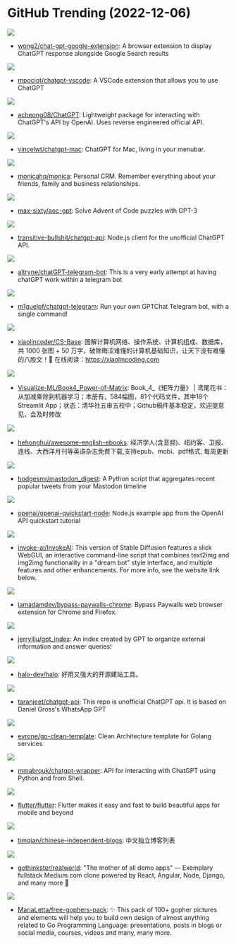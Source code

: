 # GitHub Trending (2022-12-06)

![](https://img.shields.io/badge/CSS-New%201-green?style=flat-square&logo=appveyor)
- [wong2/chat-gpt-google-extension](https://github.com/wong2/chat-gpt-google-extension): A browser extension to display ChatGPT response alongside Google Search results

![](https://img.shields.io/badge/TypeScript-New%20206-green?style=flat-square&logo=appveyor)
- [mpociot/chatgpt-vscode](https://github.com/mpociot/chatgpt-vscode): A VSCode extension that allows you to use ChatGPT

![](https://img.shields.io/badge/Python-New%201-green?style=flat-square&logo=appveyor)
- [acheong08/ChatGPT](https://github.com/acheong08/ChatGPT): Lightweight package for interacting with ChatGPT's API by OpenAI. Uses reverse engineered official API.

![](https://img.shields.io/badge/JavaScript-New%20318-green?style=flat-square&logo=appveyor)
- [vincelwt/chatgpt-mac](https://github.com/vincelwt/chatgpt-mac): ChatGPT for Mac, living in your menubar.

![](https://img.shields.io/badge/PHP-New%2048-green?style=flat-square&logo=appveyor)
- [monicahq/monica](https://github.com/monicahq/monica): Personal CRM. Remember everything about your friends, family and business relationships.

![](https://img.shields.io/badge/Python-New%2040-green?style=flat-square&logo=appveyor)
- [max-sixty/aoc-gpt](https://github.com/max-sixty/aoc-gpt): Solve Advent of Code puzzles with GPT-3

![](https://img.shields.io/badge/TypeScript-New%20510-green?style=flat-square&logo=appveyor)
- [transitive-bullshit/chatgpt-api](https://github.com/transitive-bullshit/chatgpt-api): Node.js client for the unofficial ChatGPT API.

![](https://img.shields.io/badge/Python-New%20174-green?style=flat-square&logo=appveyor)
- [altryne/chatGPT-telegram-bot](https://github.com/altryne/chatGPT-telegram-bot): This is a very early attempt at having chatGPT work within a telegram bot

![](https://img.shields.io/badge/Go-New%20255-green?style=flat-square&logo=appveyor)
- [m1guelpf/chatgpt-telegram](https://github.com/m1guelpf/chatgpt-telegram): Run your own GPTChat Telegram bot, with a single command!

![](https://img.shields.io/badge/none-New%20365-green?style=flat-square&logo=appveyor)
- [xiaolincoder/CS-Base](https://github.com/xiaolincoder/CS-Base): 图解计算机网络、操作系统、计算机组成、数据库，共 1000 张图 + 50 万字，破除晦涩难懂的计算机基础知识，让天下没有难懂的八股文！🚀 在线阅读：https://xiaolincoding.com

![](https://img.shields.io/badge/Python-New%20111-green?style=flat-square&logo=appveyor)
- [Visualize-ML/Book4_Power-of-Matrix](https://github.com/Visualize-ML/Book4_Power-of-Matrix): Book_4_《矩阵力量》 | 鸢尾花书：从加减乘除到机器学习；本册有，584幅图，81个代码文件，其中18个Streamlit App；状态：清华社五审五校中；Github稿件基本稳定，欢迎提意见，会及时修改

![](https://img.shields.io/badge/CSS-New%2053-green?style=flat-square&logo=appveyor)
- [hehonghui/awesome-english-ebooks](https://github.com/hehonghui/awesome-english-ebooks): 经济学人(含音频)、纽约客、卫报、连线、大西洋月刊等英语杂志免费下载,支持epub、mobi、pdf格式, 每周更新

![](https://img.shields.io/badge/Python-New%2048-green?style=flat-square&logo=appveyor)
- [hodgesmr/mastodon_digest](https://github.com/hodgesmr/mastodon_digest): A Python script that aggregates recent popular tweets from your Mastodon timeline

![](https://img.shields.io/badge/JavaScript-New%2073-green?style=flat-square&logo=appveyor)
- [openai/openai-quickstart-node](https://github.com/openai/openai-quickstart-node): Node.js example app from the OpenAI API quickstart tutorial

![](https://img.shields.io/badge/Jupyter%20Notebook-New%20315-green?style=flat-square&logo=appveyor)
- [invoke-ai/InvokeAI](https://github.com/invoke-ai/InvokeAI): This version of Stable Diffusion features a slick WebGUI, an interactive command-line script that combines text2img and img2img functionality in a "dream bot" style interface, and multiple features and other enhancements. For more info, see the website link below.

![](https://img.shields.io/badge/JavaScript-New%20154-green?style=flat-square&logo=appveyor)
- [iamadamdev/bypass-paywalls-chrome](https://github.com/iamadamdev/bypass-paywalls-chrome): Bypass Paywalls web browser extension for Chrome and Firefox.

![](https://img.shields.io/badge/Python-New%2042-green?style=flat-square&logo=appveyor)
- [jerryjliu/gpt_index](https://github.com/jerryjliu/gpt_index): An index created by GPT to organize external information and answer queries!

![](https://img.shields.io/badge/Java-New%2032-green?style=flat-square&logo=appveyor)
- [halo-dev/halo](https://github.com/halo-dev/halo): 好用又强大的开源建站工具。

![](https://img.shields.io/badge/Python-New%2096-green?style=flat-square&logo=appveyor)
- [taranjeet/chatgpt-api](https://github.com/taranjeet/chatgpt-api): This repo is unofficial ChatGPT api. It is based on Daniel Gross's WhatsApp GPT

![](https://img.shields.io/badge/Go-New%2038-green?style=flat-square&logo=appveyor)
- [evrone/go-clean-template](https://github.com/evrone/go-clean-template): Clean Architecture template for Golang services

![](https://img.shields.io/badge/Python-New%2093-green?style=flat-square&logo=appveyor)
- [mmabrouk/chatgpt-wrapper](https://github.com/mmabrouk/chatgpt-wrapper): API for interacting with ChatGPT using Python and from Shell.

![](https://img.shields.io/badge/Dart-New%2070-green?style=flat-square&logo=appveyor)
- [flutter/flutter](https://github.com/flutter/flutter): Flutter makes it easy and fast to build beautiful apps for mobile and beyond

![](https://img.shields.io/badge/JavaScript-New%2048-green?style=flat-square&logo=appveyor)
- [timqian/chinese-independent-blogs](https://github.com/timqian/chinese-independent-blogs): 中文独立博客列表

![](https://img.shields.io/badge/TypeScript-New%2025-green?style=flat-square&logo=appveyor)
- [gothinkster/realworld](https://github.com/gothinkster/realworld): "The mother of all demo apps" — Exemplary fullstack Medium.com clone powered by React, Angular, Node, Django, and many more 🏅

![](https://img.shields.io/badge/Go-New%2033-green?style=flat-square&logo=appveyor)
- [MariaLetta/free-gophers-pack](https://github.com/MariaLetta/free-gophers-pack): ✨ This pack of 100+ gopher pictures and elements will help you to build own design of almost anything related to Go Programming Language: presentations, posts in blogs or social media, courses, videos and many, many more.

